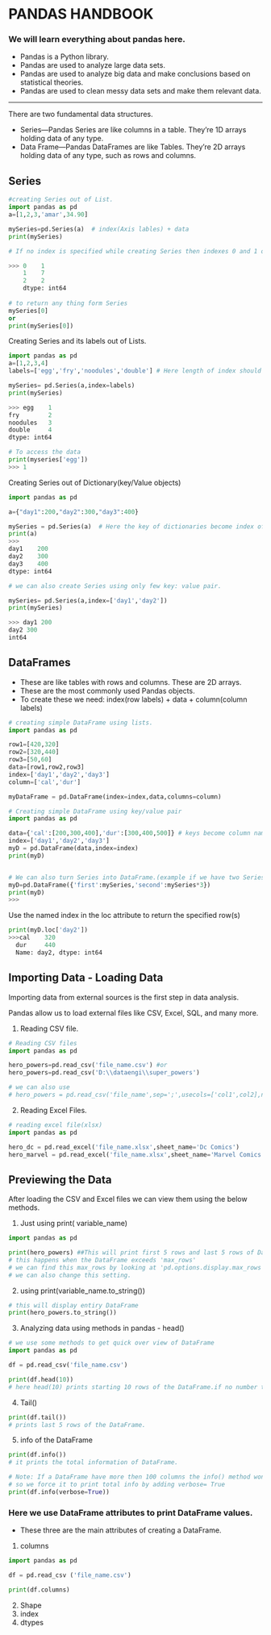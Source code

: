 # PANDAS HANDBOOK
### We will learn everything about pandas here.
* Pandas is a Python library.
* Pandas are used to analyze large data sets.
* Pandas are used to analyze big data and make conclusions based on statistical theories.
* Pandas are used to clean messy data sets and make them relevant data.
__ __
There are two fundamental data structures.

* Series—Pandas Series are like columns in a table. They’re 1D arrays holding data of any type.
* Data Frame—Pandas DataFrames are like Tables. They’re 2D arrays holding data of any type, such as rows and columns.
## Series
``` python
#creating Series out of List.
import pandas as pd
a=[1,2,3,'amar',34.90]

mySeries=pd.Series(a)  # index(Axis lables) + data
print(mySeries)

# If no index is specified while creating Series then indexes 0 and 1 o is given default.

>>> 0    1
    1    7
    2    2
    dtype: int64
    
# to return any thing form Series
mySeries[0]
or
print(mySeries[0])
```
Creating Series and its labels out of Lists.
```python
import pandas as pd
a=[1,2,3,4]
labels=['egg','fry','noodules','double'] # Here length of index should be equal to number of values.

mySeries= pd.Series(a,index=labels)
print(mySeries)

>>> egg    1
fry        2
noodules   3
double     4
dtype: int64

# To access the data 
print(myseries['egg'])
>>> 1
```
Creating Series out of Dictionary(key/Value objects)
```python
import pandas as pd

a={"day1":200,"day2":300,"day3":400}

mySeries = pd.Series(a)  # Here the key of dictionaries become index of Series.
print(a) 
>>>
day1    200
day2    300
day3    400
dtype: int64

# we can also create Series using only few key: value pair.

mySeries= pd.Series(a,index=['day1','day2'])
print(mySeries)

>>> day1 200
day2 300
int64
```
## DataFrames
* These are like tables with rows and columns. These are 2D arrays.
* These are the most commonly used Pandas objects.
* To create these we need:  index(row labels) + data + column(column labels)

```python
# creating simple DataFrame using lists.
import pandas as pd

row1=[420,320]
row2=[320,440]
row3=[50,60]
data=[row1,row2,row3]
index=['day1','day2','day3']
column=['cal','dur']

myDataFrame = pd.DataFrame(index=index,data,columns=column)

# Creating simple DataFrame using key/value pair
import pandas as pd

data={'cal':[200,300,400],'dur':[300,400,500]} # keys become column names.
index=['day1','day2','day3']
myD = pd.DataFrame(data,index=index)
print(myD)


# We can also turn Series into DataFrame.(example if we have two Series named 'mySeries')
myD=pd.DataFrame({'first':mySeries,'second':mySeries*3})
print(myD)
>>>
```
Use the named index in the loc attribute to return the specified row(s)
```python
print(myD.loc['day2'])
>>>cal    320
  dur     440
  Name: day2, dtype: int64
```
## Importing Data - Loading Data
Importing data from external sources is the first step in data analysis.

Pandas allow us to load external files like CSV, Excel, SQL, and many more.

1. Reading CSV file.
```python
# Reading CSV files
import pandas as pd

hero_powers=pd.read_csv('file_name.csv') #or
hero_powers=pd.read_csv('D:\\dataengi\\super_powers')

# we can also use
# hero_powers = pd.read_csv('file_name',sep=';',usecols=['col1',col2],norows=10,compression='zip')

```
2. Reading Excel Files.
```python
# reading excel file(xlsx)
import pandas as pd

hero_dc = pd.read_excel('file_name.xlsx',sheet_name='Dc Comics')
hero_marvel = pd.read_excel('file_name.xlsx',sheet_name='Marvel Comics')
```

## Previewing the Data
After loading the CSV and Excel files we can view them using the below methods.
1. Just using print( variable_name)
```python
import pandas as pd

print(hero_powers) ##This will print first 5 rows and last 5 rows of DataFrame.
# this happens when the DataFrame exceeds 'max_rows'
# we can find this max_rows by looking at 'pd.options.display.max_rows'
# we can also change this setting.
```
2. using print(variable_name.to_string())
```python
# this will display entiry DataFrame
print(hero_powers.to_string())
```
3. Analyzing data using methods in pandas - head()
```python
# we use some methods to get quick over view of DataFrame
import pandas as pd

df = pd.read_csv('file_name.csv')

print(df.head(10))
# here head(10) prints starting 10 rows of the DataFrame.if no number then staring 5 rows.
```
4. Tail()
```python
print(df.tail()) 
# prints last 5 rows of the DataFrame.
```
5. info of the DataFrame
```python
print(df.info())
# it prints the total information of DataFrame.

# Note: If a DataFrame have more then 100 columns the info() method won't  give total info
# so we force it to print total info by adding verbose= True
print(df.info(verbose=True))
```
### Here we use DataFrame attributes to print DataFrame values.
* These three are the main attributes of creating a DataFrame.
1. columns
```python
import pandas as pd

df = pd.read_csv ('file_name.csv')

print(df.columns) 
```
2. Shape
3. index
4. dtypes